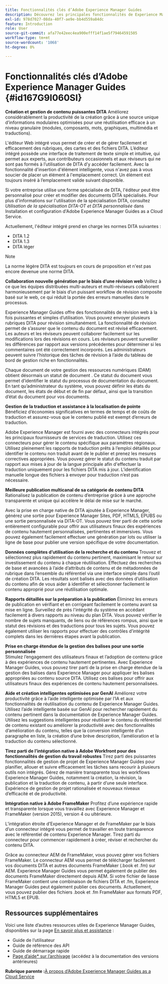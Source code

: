 ```yaml
---
title: Fonctionnalités clés d’Adobe Experience Manager Guides
description: Découvrez les principales fonctionnalités de Experience Manager Guides, de création DITA, de gestion de contenu, de révision web, de traduction, de localisation, de publication multicanal et d’intégration de FrameMaker.
exl-id: 978d7027-08da-40f7-ae9e-bb4d559a84dc
feature: Introduction
role: User
source-git-commit: afa77e42eec4ea900efff14f1ae5f79464591505
workflow-type: tm+mt
source-wordcount: '1068'
ht-degree: 0%

---
```


# Fonctionnalités clés d’Adobe Experience Manager Guides {#id167G9I060SI}

**Création et gestion de contenu puissantes DITA**
Améliorez considérablement la productivité de la création grâce à une source unique d’informations modulaires optimisées pour une réutilisation efficace à un niveau granulaire \(modules, composants, mots, graphiques, multimédia et traductions\).

L&#39;éditeur Web intégré vous permet de créer et de gérer facilement et efficacement des rubriques, des cartes et des fichiers DITA. L’éditeur intégré possède une interface de traitement de texte simple et intuitive, qui permet aux experts, aux contributeurs occasionnels et aux réviseurs qui ne sont pas formés à l’utilisation de DITA d’y accéder facilement. Avec la fonctionnalité d&#39;insertion d&#39;élément intelligente, vous n&#39;avez pas à vous soucier de placer un élément à l&#39;emplacement correct. Un élément est toujours inséré à l’emplacement valide suivant disponible.

Si votre entreprise utilise une forme spécialisée de DITA, l&#39;éditeur peut être personnalisé pour créer et modifier des documents DITA spécialisés. Pour plus d&#39;informations sur l&#39;utilisation de la spécialisation DITA, consultez *Utilisation de la spécialisation DITA-OT et DITA personnalisée* dans Installation et configuration d&#39;Adobe Experience Manager Guides as a Cloud Service.

Actuellement, l&#39;éditeur intégré prend en charge les normes DITA suivantes :

* DITA 1.2
* DITA 1.3
* DITA léger


>[!NOTE]
>
> La norme légère DITA est toujours en cours de proposition et n&#39;est pas encore devenue une norme DITA.

**Collaboration nouvelle génération par le biais d’une révision web**
Veillez à ce que les équipes distribuées multi-auteurs et multi-réviseurs collaborent harmonieusement par le biais d’un puissant workflow de révision composite basé sur le web, ce qui réduit la portée des erreurs manuelles dans le processus.

Experience Manager Guides offre des fonctionnalités de révision web à la fois puissantes et simples d’utilisation. Vous pouvez envoyer plusieurs rubriques DITA pour révision simultanément. La fonctionnalité de révision permet de s’assurer que le contenu du document est révisé efficacement. Les auteurs et les réviseurs peuvent collaborer facilement sur les modifications lors des révisions en cours. Les réviseurs peuvent surveiller les différences par rapport aux versions précédentes pour déterminer si les commentaires ont été correctement incorporés. Les administrateurs peuvent suivre l’historique des tâches de révision à l’aide du tableau de bord de gestion riche en fonctionnalités.

Chaque document de votre gestion des ressources numériques (DAM) obtient désormais un statut de document . Ce statut du document vous permet d’identifier le statut du processus de documentation du document. En tant qu’administrateur du système, vous pouvez définir les états du document, les états de début et de fin par défaut, ainsi que la transition d’état du document pour vos documents.

**Gestion de la traduction et assistance à la localisation de pointe**
Bénéficiez d’économies significatives en termes de temps et de coûts de traduction et assurez-vous que le contenu publié est exempt d’erreurs de traduction.

Adobe Experience Manager est fourni avec des connecteurs intégrés pour les principaux fournisseurs de services de traduction. Utilisez ces connecteurs pour gérer le contenu spécifique aux paramètres régionaux. Utilisez pleinement les rapports de traduction prêts à l’emploi détaillés pour identifier le contenu non traduit avant de le publier et prenez les mesures correctives appropriées. Vous pouvez gérer le statut du contenu traduit par rapport aux mises à jour de la langue principale afin d&#39;effectuer la traduction uniquement pour les fichiers DITA mis à jour. L’identification manuelle longue des fichiers à envoyer pour traduction n’est pas nécessaire.

**Meilleure publication multicanal de sa catégorie de contenu DITA**
Rationalisez la publication de contenu d’entreprise grâce à une approche transparente et unique qui accélère le délai de mise sur le marché.

Avec la prise en charge native de DITA ajoutée à Experience Manager, générez une sortie pour Experience Manager Sites, PDF, HTML5, EPUBS ou une sortie personnalisée via DITA-OT. Vous pouvez tirer parti de cette sortie entièrement configurable pour offrir aux utilisateurs finaux des expériences de contenu hautement personnalisées, pertinentes et immersives. Vous pouvez également facilement effectuer une génération par lots ou utiliser la ligne de base pour publier une version spécifique de votre documentation.

**Données complètes d’utilisation de la recherche et du contenu**
Trouvez et sélectionnez plus rapidement du contenu pertinent, maximisant le retour sur investissement du contenu à chaque réutilisation. Effectuez des recherches de base et avancées à l’aide d’attributs de contenu et de métadonnées de rubrique dans l’ensemble du référentiel via une interface simple dans l’outil de création DITA. Les résultats sont balisés avec des données d’utilisation du contenu afin de vous aider à identifier et sélectionner facilement le contenu approprié pour une réutilisation optimale.

**Rapports détaillés sur la préparation à la publication**
Éliminez les erreurs de publication en vérifiant et en corrigeant facilement le contenu avant sa mise en ligne. Surveillez de près l&#39;intégrité du système en accédant facilement à divers rapports au niveau du plan DITA. Vous pouvez vérifier le nombre de sujets manquants, de liens ou de références rompus, ainsi que le statut des révisions et des traductions pour tous les sujets. Vous pouvez également utiliser les rapports pour effectuer des contrôles d’intégrité complets dans les dernières étapes avant la publication.

**Prise en charge étendue de la gestion des balises pour une sortie personnalisée**\
Stimulez l’engagement des utilisateurs finaux et l’adoption de contenu grâce à des expériences de contenu hautement pertinentes. Avec Experience Manager Guides, vous pouvez tirer parti de la prise en charge étendue de la gestion des balises dans Experience Manager pour appliquer les balises appropriées au contenu source DITA. Utilisez ces balises pour offrir aux utilisateurs finaux des expériences de contenu hautement personnalisées.

**Aide et création intelligentes optimisées par GenAI**
Améliorez votre productivité grâce à l’aide intelligente optimisée par l’IA et aux fonctionnalités de réutilisation du contenu de Experience Manager Guides. Utilisez l’aide intelligente basée sur GenAI pour rechercher rapidement du contenu pertinent dans la documentation de Experience Manager Guides. Utilisez les suggestions intelligentes pour réutiliser le contenu du référentiel de contenu existant ou améliorer la productivité avec des fonctionnalités d’amélioration du contenu, telles que la conversion intelligente d’un paragraphe en liste, la création d’une brève description, l’amélioration et la traduction du contenu sélectionné.

**Tirez parti de l’intégration native à Adobe Workfront pour des fonctionnalités de gestion du travail robustes**
Tirez parti des puissantes fonctionnalités de gestion de projet de Experience Manager Guides pour planifier, allouer et suivre efficacement les tâches sans recourir à plusieurs outils non intégrés. Gérez de manière transparente tous les workflows Experience Manager Guides, notamment la création, la révision, la publication et la traduction de contenu, à partir d’une seule interface. Expérience de gestion de projet rationalisée et nouveaux niveaux d’efficacité et de productivité.

**Intégration native à Adobe FrameMaker**
Profitez d’une expérience rapide et transparente lorsque vous travaillez avec Experience Manager et FrameMaker (version 2015), version 4 ou ultérieure.

L’intégration étroite d’Experience Manager et de FrameMaker par le biais d’un connecteur intégré vous permet de travailler en toute transparence avec le référentiel de contenu Experience Manager. Tirez parti du connecteur pour commencer rapidement à créer, réviser et rechercher du contenu DITA.

Grâce au connecteur AEM de FrameMaker, vous pouvez gérer vos fichiers FrameMaker. Le connecteur AEM vous permet de télécharger facilement vos documents DITA et autres documents FrameMaker (.book et .fm) sur AEM. Experience Manager Guides vous permet également de publier des documents FrameMaker directement depuis AEM. Si votre fichier de liasse FrameMaker contient une combinaison de fichiers DITA et .fm, Experience Manager Guides peut également publier ces documents. Actuellement, vous pouvez publier des fichiers .book et .fm FrameMaker aux formats PDF, HTML5 et EPUB.

## Ressources supplémentaires

Voici une liste d’autres ressources utiles de Experience Manager Guides, disponibles sur la page [En savoir plus et assistance](https://helpx.adobe.com/support/xml-documentation-for-experience-manager.html) :

* Guide de l’utilisateur
* Guide de référence des API
* Guide de démarrage rapide
* [Page d’aide* sur l’archivage](https://helpx.adobe.com/xml-documentation-for-experience-manager/archive.html) (accédez à la documentation des versions antérieures)

**Rubrique parente :**[&#x200B;À propos d’Adobe Experience Manager Guides as a Cloud Service](intro.md)
